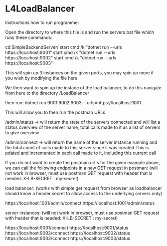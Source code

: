 # L4LoadBalancer

Instructions how to run programme:

Open the directory to where this file is and run the servers.bat file which runs these commands:

cd SimpleBackendServer/
start cmd /k "dotnet run --urls https://localhost:9001"
start cmd /k "dotnet run --urls https://localhost:9002"
start cmd /k "dotnet run --urls https://localhost:9003"

This will spin up 3 instances on the given ports, you may spin up more if you wish by modifying the file here

We then want to spin up the instace of the load balancer, to do this navigate from here to the directory /LoadBalancer

then run:
dotnet run 9001 9002 9003 --urls=https://localhost:1001

This will allow you to then run the postman URLs

/admin/status -> will return the state of the servers connected and will list a status overview of the server name, total calls made to it as a list of servers to give overview

/admin/connect -> will return the name of the server instance running and the total count of calls made to this server since it was created
This is pdated and incremented in each call made to it, including this current call

If you do not want to create the postman url's for the given example above, we can call the following endpoints in a new GET request in postman:
(will not work in browser, must use postman GET request with header that is needed:
X-LB-SECRET : my-secret)

load balancer:
(works with simple get request from browser as loadbalancer should know a header secret to allow access to the underlying servers only)

https://localhost:1001/admin/connect
https://localhost:1001/admin/status

server instances:
(will not work in browser, must use postman GET request with header that is needed:
X-LB-SECRET : my-secret)

https://localhost:9001/connect
https://localhost:9001/status
https://localhost:9002/connect
https://localhost:9002/status
https://localhost:9003/connect
https://localhost:9003/status

